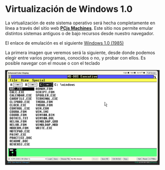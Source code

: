 # Virtualización de Windows 1.0

La virtualización de este sistema operativo será hecha completamente en línea a través del sitio web <a href="www.pcjs.org">**PCjs Machines**</a>. Este sitio nos permite emular distintos sistemas antiguos o de bajo recursos desde nuestro navegador.

El enlace de emulación es el siguiente
<a href="https://www.pcjs.org/software/pcx86/sys/windows/1.01/ega/">Windows 1.0 (1985) </a>

La primera imagen que veremos será la siguiente, desde donde podemos elegir entre varios programas, conocidos o no, y probar con ellos. Es posible navegar con el mouse o con el teclado

<p><img src='images/land.png' width='500' alt=''><p>